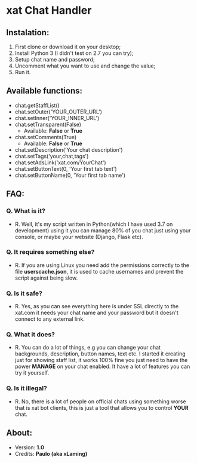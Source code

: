 # xat Chat Handler

## Instalation:
1. First clone or download it on your desktop;
2. Install Python 3 (I didn't test on 2.7 you can try);
3. Setup chat name and password;
4. Uncomment what you want to use and change the value;
5. Run it.

## Available functions:
* chat.getStaffList()
* chat.setOuter('YOUR_OUTER_URL')
* chat.setInner('YOUR_INNER_URL')
* chat.setTransparent(False)
  * Available: **False** or **True**
* chat.setComments(True)
  * Available: **False** or **True**
* chat.setDescription('Your chat description')
* chat.setTags('your,chat,tags')
* chat.setAdsLink('xat.com/YourChat')
* chat.setButtonText(0, 'Your first tab text')
* chat.setButtonName(0, 'Your first tab name')

## FAQ:
### Q. What is it?
* R. Well, it's my script written in Python(which I have used 3.7 on development) using it you can manage 80% of you chat just using your console, or maybe your website (Django, Flask etc).

### Q. It requires something else?
* R. If you are using Linux you need add the permissions correctly to the file **userscache.json**, it is used to cache usernames and prevent the script against being slow.

### Q. Is it safe?
* R. Yes, as you can see everything here is under SSL directly to the xat.com it needs your chat name and your password but it doesn't connect to any external link.

### Q. What it does?
* R. You can do a lot of things, e.g you can change your chat backgrounds, description, button names, text etc. I started it creating just for showing staff list, it works 100% fine you just need to have the power **MANAGE** on your chat enabled. It have a lot of features you can try it yourself.

### Q. Is it illegal?
* R. No, there is a lot of people on official chats using something worse that is xat bot clients, this is just a tool that allows you to control **YOUR** chat.

## About:
* Version: **1.0**
* Credits: **Paulo (aka xLaming)**
